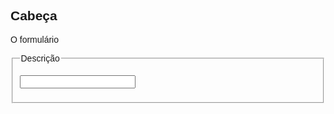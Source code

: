 <DOCTYPE HTML>
<html lang="en">
<head>
 <meta charset="UTF-8">
 <meta name="viewport"
 content="width=device-width,
 initial-scale=1.0">
 <style>
  body{
   font-family:sans-serif;}
 </style>
</head>
<body>
 <form action="#" metod="get" target="_blank" autocomplete="off">
  <section>
   <h1>Cabeça</h1>
   <p>O formulário</p>
   <fieldset>
    <legend>Descrição</legend>
    <p>
     <input type="text">
    </p>
   </fieldset>
  </section>
 </form>
</body>
</html>
